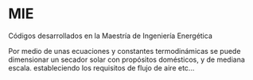 # MIE
Códigos desarrollados en la Maestría de Ingeniería Energética

Por medio de unas ecuaciones y constantes termodinámicas se puede dimensionar un secador solar con propósitos domésticos, y de mediana escala. estableciendo los requisitos de flujo de aire etc...
